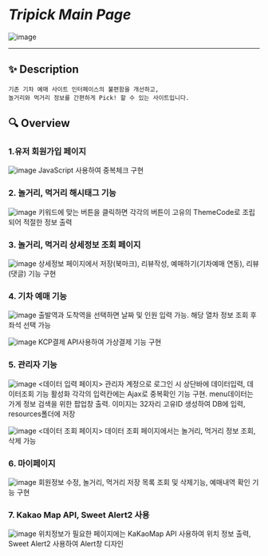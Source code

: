 # _Tripick Main Page_


![image](https://github.com/MoongBan/Tripick_sources/assets/122944951/7b7fd177-6fab-48c1-99c9-fbeb8d77d6e1)

---
## ✨ Description
```
기존 기차 예매 사이트 인터페이스의 불편함을 개선하고, 
놀거리와 먹거리 정보를 간편하게 Pick! 할 수 있는 사이트입니다. 
```


## 🔍 Overview
### 1.유저 회원가입 페이지
![image](https://github.com/MoongBan/Tripick_sources/assets/122944951/79a7fcfd-e27d-4b13-8e7b-8586cece7210)
JavaScript 사용하여 중복체크 구현

### 2. 놀거리, 먹거리 해시태그 기능
![image](https://github.com/MoongBan/Tripick_sources/assets/122944951/9d58926d-eca6-432c-bd79-7e1001e165bf)
키워드에 맞는 버튼을 클릭하면 각각의 버튼이 고유의 ThemeCode로 조립되어 적절한 정보 출력

### 3. 놀거리, 먹거리 상세정보 조회 페이지
![image](https://github.com/MoongBan/Tripick_sources/assets/122944951/aa1ab3c1-ef47-4386-bcaf-97134d18b8fa)
상세정보 페이지에서 저장(북마크), 리뷰작성, 예매하기(기차예매 연동), 리뷰(댓글) 기능 구현

### 4. 기차 예매 기능
![image](https://github.com/MoongBan/Tripick_sources/assets/122944951/c8cbda37-1651-4f46-9bc1-d89cb86e8d46)
출발역과 도착역을 선택하면 날짜 및 인원 입력 가능. 해당 열차 정보 조회 후 좌석 선택 가능

![image](https://github.com/MoongBan/Tripick_sources/assets/122944951/2a33c393-10cd-4fa5-a13b-4962430f4115)
KCP결제 API사용하여 가상결제 기능 구현

### 5. 관리자 기능
![image](https://github.com/MoongBan/Tripick_sources/assets/122944951/a8457ec7-636e-43c8-9553-c9bea506c5fa)
<데이터 입력 페이지>
관리자 계정으로 로그인 시 상단바에 데이터입력, 데이터조회 기능 활성화
각각의 입력칸에는 Ajax로 중복확인 기능 구현.
menu데이터는 가게 정보 검색을 위한 팝업창 출력.
이미지는 32자리 고유ID 생성하여 DB에 입력, resources폴더에 저장


![image](https://github.com/MoongBan/Tripick_sources/assets/122944951/bacfad49-a316-41b4-b3be-9453fcbde4cf)
<데이터 조회 페이지>
데이터 조회 페이지에서는 놀거리, 먹거리 정보 조회, 삭제 가능

### 6. 마이페이지
![image](https://github.com/MoongBan/Tripick_sources/assets/122944951/b22bf9f5-5385-4fb2-8067-a11f3f4b496e)
회원정보 수정, 놀거리, 먹거리 저장 목록 조회 및 삭제기능, 예매내역 확인 기능 구현

### 7. Kakao Map API, Sweet Alert2 사용
![image](https://github.com/MoongBan/Tripick_sources/assets/122944951/9f8eae17-3d9f-4916-a6c0-44bdee8d5903)
위치정보가 필요한 페이지에는 KaKaoMap API 사용하여 위치 정보 출력, Sweet Alert2 사용하여 Alert창 디자인
